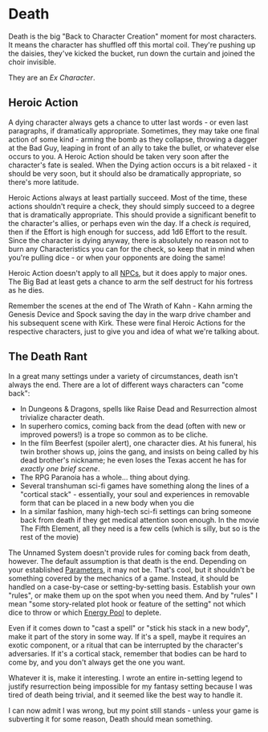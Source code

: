 # Death

Death is the big "Back to Character Creation" moment for most characters. It means the character has shuffled off this mortal coil. They're pushing up the daisies, they've kicked the bucket, run down the curtain and joined the choir invisible.

They are an *Ex Character*.

## Heroic Action

A dying character always gets a chance to utter last words - or even last paragraphs, if dramatically appropriate. Sometimes, they may take one final action of some kind - arming the bomb as they collapse, throwing a dagger at the Bad Guy, leaping in front of an ally to take the bullet, or whatever else occurs to you. A Heroic Action should be taken very soon after the character's fate is sealed. When the Dying action occurs is a bit relaxed - it should be very soon, but it should also be dramatically appropriate, so there's more latitude.

Heroic Actions always at least partially succeed. Most of the time, these actions shouldn't require a check, they should simply succeed to a degree that is dramatically appropriate. This should provide a significant benefit to the character's allies, or perhaps even win the day. If a check *is* required, then if the Effort is high enough for success, add 1d6 Effort to the result. Since the character is dying anyway, there is absolutely no reason not to burn any Characteristics you can for the check, so keep that in mind when you're pulling dice - or when your opponents are doing the same!

Heroic Action doesn't apply to all [NPCs](NPCs.md), but it does apply to major ones. The Big Bad at least gets a chance to arm the self destruct for his fortress as he dies. 

Remember the scenes at the end of The Wrath of Kahn - Kahn arming the Genesis Device and Spock saving the day in the warp drive chamber and his subsequent scene with Kirk. These were final Heroic Actions for the respective characters, just to give you and idea of what we're talking about.

## The Death Rant

In a great many settings under a variety of circumstances, death isn't always the end. There are a lot of different ways characters can "come back":

- In Dungeons & Dragons, spells like Raise Dead and Resurrection almost trivialize character death.
- In superhero comics, coming back from the dead (often with new or improved powers!) is a trope so common as to be cliche.
- In the film Beerfest (spoiler alert), one character dies. At his funeral, his twin brother shows up, joins the gang, and insists on being called by his dead brother's nickname; he even loses the Texas accent he has for *exactly one brief scene*.
- The RPG Paranoia has a whole... thing about dying.
- Several transhuman sci-fi games have something along the lines of a "cortical stack" - essentially, your soul and experiences in removable form that can be placed in a new body when you die
- In a similar fashion, many high-tech sci-fi settings can bring someone back from death if they get medical attention soon enough. In the movie The Fifth Element, all they need is a few cells (which is silly, but so is the rest of the movie)

The Unnamed System doesn't provide rules for coming back from death, however. The default assumption is that death is the end. Depending on your established [Parameters](Parameters.md), it may not be. That's cool, but it shouldn't be something covered by the mechanics of a game. Instead, it should be handled on a case-by-case or setting-by-setting basis. Establish your own "rules", or make them up on the spot when you need them. And by "rules" I mean "some story-related plot hook or feature of the setting" not which dice to throw or which [Energy Pool](Energy.md) to deplete.

Even if it comes down to "cast a spell" or "stick his stack in a new body", make it part of the story in some way. If it's a spell, maybe it requires an exotic component, or a ritual that can be interrupted by the character's adversaries. If it's a cortical stack, remember that bodies can be hard to come by, and you don't always get the one you want.

Whatever it is, make it interesting. I wrote an entire in-setting legend to justify resurrection being impossible for my fantasy setting because I was tired of death being trivial, and it seemed like the best way to handle it.

I can now admit I was wrong, but my point still stands - unless your game is subverting it for some reason, Death should mean something.
